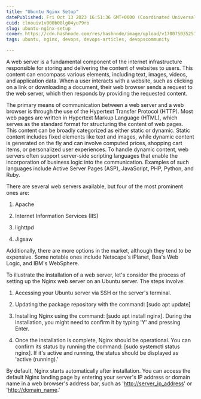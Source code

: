 ```yaml
---
title: "Ubuntu Nginx Setup"
datePublished: Fri Oct 13 2023 16:51:36 GMT+0000 (Coordinated Universal Time)
cuid: clnouiv1v000b08lg04yu79ro
slug: ubuntu-nginx-setup
cover: https://cdn.hashnode.com/res/hashnode/image/upload/v1700750352571/6bcaf6b3-4a08-4cb9-ba02-905f7df1ce5a.png
tags: ubuntu, nginx, devops, devops-articles, devopscommunity

---
```


A web server is a fundamental component of the internet infrastructure responsible for storing and delivering the content of websites to users. This content can encompass various elements, including text, images, videos, and application data. When a user interacts with a website, such as clicking on a link or downloading a document, their web browser sends a request to the web server, which then responds by providing the requested content.

The primary means of communication between a web server and a web browser is through the use of the Hypertext Transfer Protocol (HTTP). Most web pages are written in Hypertext Markup Language (HTML), which serves as the standard format for structuring the content of web pages. This content can be broadly categorized as either static or dynamic. Static content includes fixed elements like text and images, while dynamic content is generated on the fly and can involve computed prices, shopping cart items, or personalized user experiences. To handle dynamic content, web servers often support server-side scripting languages that enable the incorporation of business logic into the communication. Examples of such languages include Active Server Pages (ASP), JavaScript, PHP, Python, and Ruby.

There are several web servers available, but four of the most prominent ones are:

1. Apache
    
2. Internet Information Services (IIS)
    
3. lighttpd
    
4. Jigsaw
    

Additionally, there are more options in the market, although they tend to be expensive. Some notable ones include Netscape's iPlanet, Bea's Web Logic, and IBM's WebSphere.

To illustrate the installation of a web server, let's consider the process of setting up the Nginx web server on an Ubuntu server. The steps involve:

1. Accessing your Ubuntu server via SSH or the server's terminal.
    
2. Updating the package repository with the command: \[sudo apt update\]
    
3. Installing Nginx using the command: \[sudo apt install nginx\]. During the installation, you might need to confirm it by typing 'Y' and pressing Enter.
    
4. Once the installation is complete, Nginx should be operational. You can confirm its status by running the command: \[sudo systemctl status nginx\]. If it's active and running, the status should be displayed as 'active (running).'
    

By default, Nginx starts automatically after installation. You can access the default Nginx landing page by entering your server's IP address or domain name in a web browser's address bar, such as '[http://server\_ip\_address](http://server_ip_address)' or '[http://domain\_name](http://domain_name).'